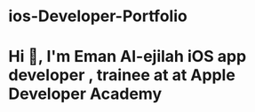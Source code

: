 # ios-Developer-Portfolio
# Hi 👋, I'm Eman Al-ejilah iOS app developer , trainee at at Apple Developer Academy
